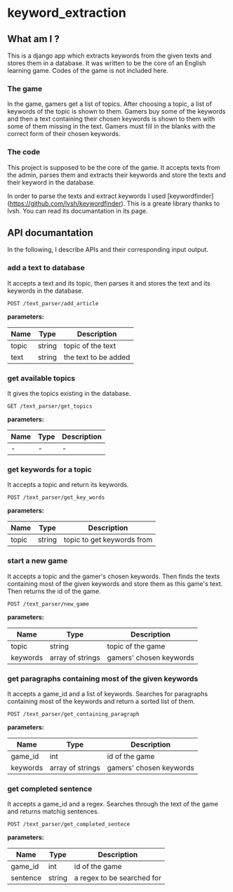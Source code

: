 # keyword_extraction
## What am I ?
This is a django app which extracts keywords from the given texts and stores them in a database. It was written to be the core of an English learning game. Codes of the game is not included here. 

### The game
In the game, gamers get a list of topics. After choosing a topic, a list of keywords of the topic is shown to them. Gamers buy some of the keywords and then a text containing their chosen keywords is shown to them with some of them missing in the text. Gamers must fill in the blanks with the correct form of their chosen keywords.

### The code
This project is supposed to be the core of the game. It accepts texts from the admin, parses them and extracts their keywords and store the texts and their keyword in the database.

In order to parse the texts and extract keywords I used [keywordfinder] (https://github.com/lvsh/keywordfinder). This is a greate library thanks to lvsh. You can read its documantation in its page.

## API documantation
In the following, I describe APIs and their corresponding input output.

### add a text to database
It accepts a text and its topic, then parses it and stores the text and its keywords in the database.
```
POST /text_parser/add_article
```
**parameters:**

|  Name |  Type  | Description |
| ----- | ------ | ----------- |
| topic | string | topic of the text |
| text  | string | the text to be added |

### get available topics
It gives the topics existing in the database.
```
GET /text_parser/get_topics
```
**parameters:**

|  Name |  Type  | Description |
| ----- | ------ | ----------- |
| - | - | - |

### get keywords for a topic
It accepts a topic and return its keywords.
```
POST /text_parser/get_key_words
```
**parameters:**

|  Name |  Type  | Description |
| ----- | ------ | ----------- |
| topic | string | topic to get keywords from |

### start a new game
It accepts a topic and the gamer's chosen keywords. Then finds the texts containing most of the given keywords and store them as this game's text. Then returns the id of the game.
```
POST /text_parser/new_game
```
**parameters:**

|  Name |  Type  | Description |
| ----- | ------ | ----------- |
| topic | string | topic of the game |
| keywords  | array of strings | gamers' chosen keywords |

### get paragraphs containing most of the given keywords
It accepts a game_id and a list of keywords. Searches for paragraphs containing most of the keywords and return a sorted list of them.
```
POST /text_parser/get_containing_paragraph
```
**parameters:**

|  Name |  Type  | Description |
| ----- | ------ | ----------- |
| game_id | int | id of the game |
| keywords  | array of strings | gamers' chosen keywords |

### get completed sentence
It accepts a game_id and a regex. Searches through the text of the game and returns matchig sentences.
```
POST /text_parser/get_completed_sentece
```
**parameters:**

|  Name |  Type  | Description |
| ----- | ------ | ----------- |
| game_id | int | id of the game |
| sentence  | string | a regex to be searched for |
